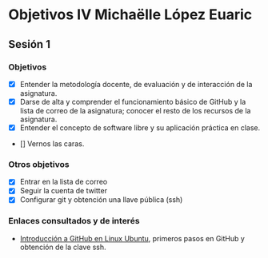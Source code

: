 # Objetivos IV Michaëlle López Euaric
## Sesión 1
### Objetivos 

- [x] Entender la metodología docente, de evaluación y de interacción de la asignatura.
- [x] Darse de alta y comprender el funcionamiento básico de GitHub y la lista de correo de la asignatura; conocer el resto de los recursos de la asignatura.
- [x] Entender el concepto de software libre y su aplicación práctica en clase.
- [] Vernos las caras.

### Otros objetivos

- [x] Entrar en la lista de correo
- [x] Seguir la cuenta de twitter
- [x] Configurar git y obtención una llave pública (ssh)

### Enlaces consultados y de interés
* [Introducción a GitHub en Linux Ubuntu](http://www.cristalab.com/tutoriales/introduccion-a-github-en-linux-ubuntu-c106086l/), primeros pasos en GitHub y obtención de la clave ssh.
